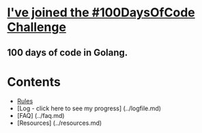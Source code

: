 # [I've joined the #100DaysOfCode Challenge](http://www.100daysofcode.com/ "Official Website")

## 100 days of code in Golang.

# Contents
  * [Rules](../blob/master/rules)
  * [Log - click here to see my progress] (../logfile.md)
  * [FAQ] (../faq.md)
  * [Resources] (../resources.md)
